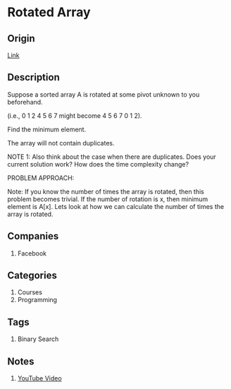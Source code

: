 # Rotated Array

## Origin

[Link](https://www.interviewbit.com/problems/rotated-array/)

## Description

Suppose a sorted array A is rotated at some pivot unknown to you beforehand.

(i.e., 0 1 2 4 5 6 7 might become 4 5 6 7 0 1 2).

Find the minimum element.

The array will not contain duplicates.

NOTE 1: Also think about the case when there are duplicates. Does your current solution work? How does the time complexity change?

PROBLEM APPROACH:

Note: If you know the number of times the array is rotated, then this problem becomes trivial. If the number of rotation is x, then minimum element is A[x].
Lets look at how we can calculate the number of times the array is rotated.

## Companies

1. Facebook

## Categories

1. Courses
1. Programming

## Tags

1. Binary Search

## Notes

1. [YouTube Video](https://www.youtube.com/watch?v=4qjprDkJrjY)